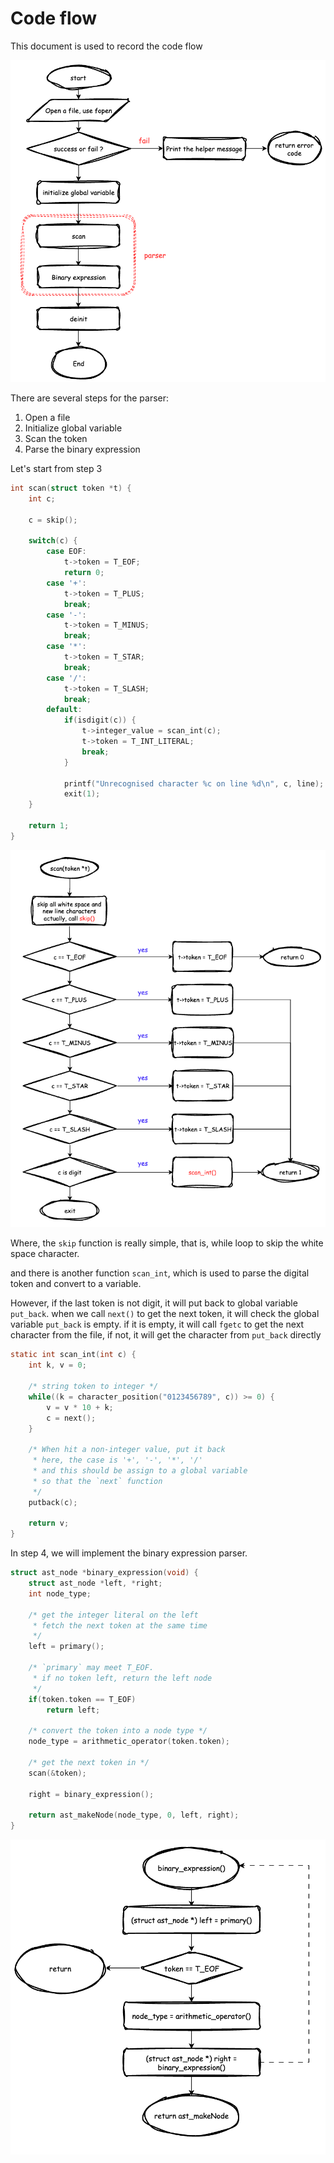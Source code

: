 # Code flow

This document is used to record the code flow

![](image-1.png)

There are several steps for the parser:
1. Open a file
2. Initialize global variable
3. Scan the token
4. Parse the binary expression

Let's start from step 3
```c
int scan(struct token *t) {
    int c;

    c = skip();

    switch(c) {
        case EOF:
            t->token = T_EOF;
            return 0;
        case '+':
            t->token = T_PLUS;
            break;
        case '-':
            t->token = T_MINUS;
            break;
        case '*':
            t->token = T_STAR;
            break;
        case '/':
            t->token = T_SLASH;
            break;
        default:
            if(isdigit(c)) {
                t->integer_value = scan_int(c);
                t->token = T_INT_LITERAL;
                break;
            }

            printf("Unrecognised character %c on line %d\n", c, line);
            exit(1);
    }

    return 1;
}
```
![](image-2.png)

Where, the `skip` function is really simple, that is, while loop to skip the white space character.

and there is another function `scan_int`, which is used to parse the digital token and convert to a variable.

However, if the last token is not digit, it will put back to global variable `put_back`. when we call `next()` to get the next token, it will check the global variable `put_back` is empty. if it is empty, it will call `fgetc` to get the next character from the file, if not, it will get the character from `put_back` directly

```c
static int scan_int(int c) {
    int k, v = 0;

    /* string token to integer */
    while((k = character_position("0123456789", c)) >= 0) {
        v = v * 10 + k;
        c = next();
    }

    /* When hit a non-integer value, put it back 
     * here, the case is '+', '-', '*', '/'
     * and this should be assign to a global variable
     * so that the `next` function
     */
    putback(c);

    return v;
}
```

In step 4, we will implement the binary expression parser.
```c
struct ast_node *binary_expression(void) {
    struct ast_node *left, *right;
    int node_type;

    /* get the integer literal on the left
     * fetch the next token at the same time
     */
    left = primary();

    /* `primary` may meet T_EOF.
     * if no token left, return the left node
     */
    if(token.token == T_EOF)
        return left;

    /* convert the token into a node type */
    node_type = arithmetic_operator(token.token);

    /* get the next token in */
    scan(&token);

    right = binary_expression();

    return ast_makeNode(node_type, 0, left, right);
}
```
![](image-3.png)